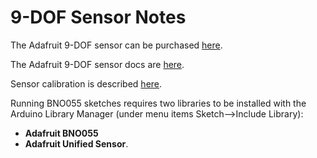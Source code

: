 # 9-DOF Sensor Notes

The Adafruit 9-DOF sensor can be purchased [here](https://www.adafruit.com/products/2472).

The Adafruit 9-DOF sensor docs are [here](https://learn.adafruit.com/adafruit-bno055-absolute-orientation-sensor).

Sensor calibration is described [here](https://learn.adafruit.com/bno055-absolute-orientation-sensor-with-raspberry-pi-and-beaglebone-black/webgl-example?embeds=allow#sensor-calibration).

Running BNO055 sketches requires two libraries to be installed with 
the Arduino Library Manager (under menu items Sketch\-\-\>Include Library):
* **Adafruit BNO055** 
* **Adafruit Unified Sensor**.
